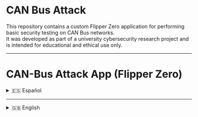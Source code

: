 # CAN Bus Attack
This repository contains a custom Flipper Zero application for performing basic security testing on CAN Bus networks.  
It was developed as part of a university cybersecurity research project and is intended for educational and ethical use only.

---

# CAN-Bus Attack App (Flipper Zero)

<details>
<summary>🇪🇸 Español</summary>

# Flipper Zero CAN-Bus Attack App

## Manual de Instalación

Este manual describe dos procedimientos distintos: por un lado, la instalación directa de la aplicación en el dispositivo Flipper Zero para usuarios que solo deseen ejecutarla; por otro, la configuración del entorno de desarrollo para aquellos que deseen modificar el código fuente o extender sus funcionalidades.

### Instalación directa de la aplicación

Para utilizar la herramienta desarrollada no es necesario compilar el proyecto desde cero. El archivo ejecutable de la aplicación se encuentra disponible en formato `.fap`, listo para ser instalado en el Flipper Zero.

#### Pasos para la instalación

1. Descargar el archivo `.fap` desde el repositorio del proyecto (ver sección [Repositorio del proyecto](#repositorio-del-proyecto)).
2. Conectar el Flipper Zero por USB y abrir la herramienta oficial **qFlipper**.
3. Copiar el archivo descargado a la carpeta:
   ```bash
   /SD card/apps/
   ```
4. Desconectar el dispositivo y acceder a la aplicación desde el menú principal.

<p align="center"><img src="docs/img/qFlipper.png" width="400"/></p>

### Compilación y personalización del código

Los usuarios avanzados pueden modificar el comportamiento de la aplicación o extender su funcionalidad editando directamente el código fuente. Para ello es necesario clonar el firmware y configurar el entorno de desarrollo de Flipper Zero.

#### Requisitos previos
- Entorno Linux con Python 3 y herramientas de desarrollo instaladas.
- Proyecto descargado (ver sección [Repositorio del proyecto](#repositorio-del-proyecto)).
- Conexión a Internet para descargar dependencias.

#### Pasos para compilar
```bash
git clone https://github.com/DarkFlippers/unleashed-firmware
cd unleashed-firmware/applications_user

# Copiar aquí el código fuente/carpeta de la app

# Para compilar
cd .. # Volver a la carpeta unleashed-firmware
./fbt fap_canbus_attack_app
```

Una vez compilado, el archivo `.fap` se encuentra en la ruta:

```bash
/unleashed-firmware/build/f7-firmware-D/.extapps/canbus_attack_app.fap
```

Este archivo puede instalarse siguiendo los pasos descritos anteriormente.

### Configuración del módulo CAN

El módulo MCP2515 debe estar conectado al Flipper Zero mediante los pines GPIO, respetando las conexiones SPI (MOSI, MISO, SCK, CS, INT).

Más información: [ElectronicCats/flipper-MCP2515-CANBUS Wiki](https://github.com/ElectronicCats/flipper-MCP2515-CANBUS/wiki)

### Verificación

Si el módulo está bien conectado, la aplicación se inicializará mostrando el menú principal con las funciones (Sniffing, Replay, Modify, DoS).

<p align="center"><img src="docs/img/mainMenu.png" width="300"/></p>

---

## Guía de Usuario

### Requisitos previos
- Flipper Zero con firmware **Unleashed v0.81 (unlshd-081)** o compatible.  
- Módulo MCP2515 conectado al puerto GPIO.  
- Archivo `.fap` en `apps/`.  
- Red CAN activa (ICSim o física).

### Acceso a la aplicación
1. Enciende el Flipper Zero.  
2. Menú **Aplicaciones** → **CAN Bus Attacks**.  
3. Se mostrará el menú principal.  

<p align="center"><img src="docs/img/fz1.png" width="250"/> <img src="docs/img/fz2.png" width="250"/></p>

### Ataques disponibles

####  Sniffing
- Captura de tramas CAN.  
- Visualización de IDs y valores.  
<p align="center"><img src="docs/img/fzs.png" width="250"/> <img src="docs/img/fzs2.png" width="250"/></p>

####  Replay Attack
Reenvía tramas guardadas (por defecto: `ID:0x123 Payload:00 01 02 03 04 05 06 07`).  
<p align="center"><img src="docs/img/fzr1.png" width="250"/></p>

####  Modify Attack
Permite editar **ID** o **Payload** antes de enviar.  
<p align="center"><img src="docs/img/fzm1.png" width="250"/> <img src="docs/img/fzm2.png" width="250"/> <img src="docs/img/fzm3.png" width="250"/></p>

####  DoS Attack
Satura el bus con tramas dominantes (`0x001`).  
<p align="center"><img src="docs/img/fzd1.png" width="250"/> <img src="docs/img/fzd2.png" width="250"/> <img src="docs/img/fzd3.png" width="250"/> <img src="docs/img/fzd4.png" width="250"/></p>

### Precauciones
- Uso exclusivo educativo.  
- No en vehículos reales.  

### Solución de problemas

<details>
<summary> La app no aparece</summary>
<p>El archivo `.fap` no está en la carpeta correcta.</p>
<p><b>Solución:</b> Asegúrate de copiarla en <code>apps/</code>.</p>
</details>

<details>
<summary> No se detecta tráfico</summary>
<p>El módulo MCP2515 no está conectado o la red está inactiva.</p>
<p><b>Solución:</b> Verifica las conexiones físicas y la velocidad del bus.</p>
</details>

<details>
<summary> El ataque no tiene efecto</summary>
<p>La red no responde al ID utilizado.</p>
<p><b>Solución:</b> Prueba con otra trama o revisa el entorno simulado.</p>
</details>


---

## Repositorio del proyecto
[https://github.com/jorgepnaranjo25/CAN-Bus-Attack](https://github.com/jorgepnaranjo25/CAN-Bus-Attack)

Incluye:
- Código fuente  
- Archivos de configuración (`CMakeLists.txt`, `application.fam`)  
- Instrucciones de compilación e instalación  
- Capturas de pantalla y docs  

</details>

---

<details>
<summary>🇬🇧 English</summary>

# Flipper Zero CAN-Bus Attack App

## Installation Manual

Two procedures are described: direct installation for users who only want to run the app, and development setup for those wishing to modify the code.

### Direct installation

The `.fap` executable is provided ready to be installed.

#### Steps
1. Download the `.fap` from this repo.  
2. Connect Flipper Zero via USB and open **qFlipper**.  
3. Copy the file to:
   ```bash
   /SD card/apps/
   ```
4. Disconnect and run the app from the main menu.

<p align="center"><img src="docs/img/qFlipper.png" width="400"/></p>

### Build from source

#### Requirements
- Linux environment with Python 3 and dev tools.  
- Project downloaded.  
- Internet connection.

#### Steps
```bash
git clone https://github.com/DarkFlippers/unleashed-firmware
cd unleashed-firmware/applications_user
cp -r /path/CAN-Bus-Attack ./canbus_attack_app
cd ..
./fbt fap_canbus_attack_app
```

Compiled file will be at:
```bash
/unleashed-firmware/build/f7-firmware-D/.extapps/canbus_attack_app.fap
```

### CAN Module Configuration
MCP2515 must be connected to GPIO using SPI pins (MOSI, MISO, SCK, CS, INT).  

More info: [ElectronicCats Wiki](https://github.com/ElectronicCats/flipper-MCP2515-CANBUS/wiki)

### Verification
If connected properly, the app will show the main menu.  
<p align="center"><img src="docs/img/mainMenu.png" width="300"/></p>

---

## User Guide

### Requirements
- Flipper Zero with **Unleashed v0.81 (unlshd-081)**  
- MCP2515 connected via GPIO  
- `.fap` in `/apps/`  
- Active CAN network (ICSim or physical)

### Access
1. Power on device.  
2. Applications → CAN Bus Attacks.  
3. Main menu appears.  
<p align="center"><img src="docs/img/fz1.png" width="250"/> <img src="docs/img/fz2.png" width="250"/></p>

### Attacks

####  Sniffing
Passive capture of frames.  
<p align="center"><img src="docs/img/fzs.png" width="250"/> <img src="docs/img/fzs2.png" width="250"/></p>

####  Replay
Replays stored frame (default `ID:0x123 Payload:00 01 02 03 04 05 06 07`).  
<p align="center"><img src="docs/img/fzr1.png" width="250"/></p>

####  Modify
Edit **ID** or **Payload** before sending.  
<p align="center"><img src="docs/img/fzm1.png" width="250"/> <img src="docs/img/fzm2.png" width="250"/> <img src="docs/img/fzm3.png" width="250"/></p>

####  DoS
Floods bus with dominant frames.  
<p align="center"><img src="docs/img/fzd1.png" width="250"/> <img src="docs/img/fzd2.png" width="250"/> <img src="docs/img/fzd3.png" width="250"/> <img src="docs/img/fzd4.png" width="250"/></p>

### Precautions
- For educational purposes only.  
- Never on real vehicles.  

### Troubleshooting

<details>
<summary> App not showing</summary>
<p>The `.fap` file is not in the correct folder.</p>
<p><b>Solution:</b> Make sure to copy it into <code>apps/</code>.</p>
</details>

<details>
<summary> No traffic detected</summary>
<p>The MCP2515 module is not connected or the bus is inactive.</p>
<p><b>Solution:</b> Check physical connections and bus speed.</p>
</details>

<details>
<summary> Attack has no effect</summary>
<p>The network is not responding to the used ID.</p>
<p><b>Solution:</b> Try with another frame or review the simulated network.</p>
</details>

---

## Project Repository
[https://github.com/jorgepnaranjo25/CAN-Bus-Attack](https://github.com/jorgepnaranjo25/CAN-Bus-Attack)

Includes:
- Source code  
- Config files (`CMakeLists.txt`, `application.fam`)  
- Build/install instructions  
- Screenshots & docs  

</details>
